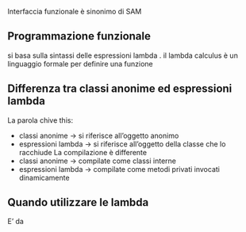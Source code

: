 Interfaccia funzionale è sinonimo di SAM

## Programmazione funzionale
si basa sulla sintassi delle espressioni lambda . il lambda calculus è un linguaggio formale per definire una funzione

## Differenza tra classi anonime ed espressioni lambda
La parola chive this:
 - classi anonime → si riferisce all’oggetto anonimo
 - espressioni lambda → si riferisce all’oggetto della classe che lo racchiude
La compilazione è differente
- classi anonime → compilate come classi interne
- espressioni lambda → compilate come metodi privati invocati dinamicamente

## Quando utilizzare le lambda
E’ da 